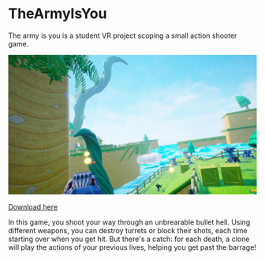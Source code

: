 # TheArmyIsYou

The army is you is a student VR project scoping a small action shooter game.

![Preview](preview.jpg)

[Download here](https://github.com/Ikeiwa/TheArmyIsYou/releases/latest)

In this game, you shoot your way through an unbrearable bullet hell. 
Using different weapons, you can destroy turrets or block their shots, each time starting over when you get hit. But there's a catch: for each death, a clone will play the actions of your previous lives, helping you get past the barrage!
